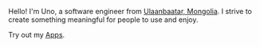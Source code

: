 Hello! I'm Uno, a software engineer from <a href="https://en.wikipedia.org/wiki/Ulaanbaatar">Ulaanbaatar, Mongolia</a>. I strive to create something meaningful for people to use and enjoy. 

Try out my <a href="https://apps.apple.com/us/developer/usukhbayar-batbayar/id1532655863">Apps</a>.
